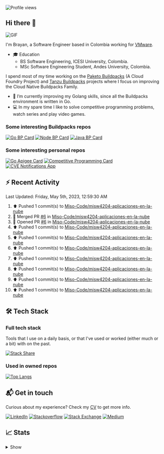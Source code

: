 ![Profile views](https://gpvc.arturio.dev/brayanhenao)

## Hi there 👋

<img alt="GIF" src="https://i.pinimg.com/originals/e4/26/70/e426702edf874b181aced1e2fa5c6cde.gif" />  


I'm Brayan, a Software Engineer based in Colombia working for [VMware](https://www.vmware.com/).

- 🎓 Education
  - BS Software Engineering, ICESI University, Colombia.
  - MSc Software Engineering Student, Andes University, Colombia.

I spend most of my time working on the [Paketo Buildpacks](https://paketo.io/) (A Cloud Foundry Project)
and [Tanzu Buildpacks](https://tanzu.vmware.com/components/buildpacks) projects where I focus on improving the Cloud
Native Buildpacks Family.

- 🌱 I’m currently improving my Golang skills, since all the Buildpacks environment is written in Go.
- 💻 In my spare time I like to solve competitive programming problems, watch series and play video games.

### Some interesting Buildpacks repos

[![Go BP Card](https://github-readme-stats.vercel.app/api/pin/?username=paketo-buildpacks&repo=go&show_owner=true)](https://github.com/paketo-buildpacks/go)
[![Node BP Card](https://github-readme-stats.vercel.app/api/pin/?username=paketo-buildpacks&repo=nodejs&show_owner=true)](https://github.com/paketo-buildpacks/nodejs)
[![Java BP Card](https://github-readme-stats.vercel.app/api/pin/?username=paketo-buildpacks&repo=java&show_owner=true)](https://github.com/paketo-buildpacks/java)

### Some interesting personal repos

[![Go Apigee Card](https://github-readme-stats.vercel.app/api/pin/?username=brayanhenao&repo=go-apigee-edge)](https://github.com/brayanhenao/go-apigee-edge)
[![Competitive Programming Card](https://github-readme-stats.vercel.app/api/pin/?username=brayanhenao&repo=competitive-programming)](https://github.com/brayanhenao/competitive-programming)
[![CVE Notifications App](https://github-readme-stats.vercel.app/api/pin/?username=brayanhenao&repo=cve-notifications-app)](https://github.com/brayanhenao/cve-notifications-app)

## ⚡️ Recent Activity

<!--RECENT_ACTIVITY:last_update-->
Last Updated: Friday, May 5th, 2023, 12:59:30 AM
<!--RECENT_ACTIVITY:last_update_end-->

<!--RECENT_ACTIVITY:start-->
1. ⬆️ Pushed 1 commit(s) to [Miso-Code/misw4204-aplicaciones-en-la-nube](https://github.com/Miso-Code/misw4204-aplicaciones-en-la-nube)<br>
2. 🎉 Merged PR [#6](https://github.com/Miso-Code/misw4204-aplicaciones-en-la-nube/pull/6) in [Miso-Code/misw4204-aplicaciones-en-la-nube](https://github.com/Miso-Code/misw4204-aplicaciones-en-la-nube)<br>
3. 💪 Opened PR [#6](https://github.com/Miso-Code/misw4204-aplicaciones-en-la-nube/pull/6) in [Miso-Code/misw4204-aplicaciones-en-la-nube](https://github.com/Miso-Code/misw4204-aplicaciones-en-la-nube)<br>
4. ⬆️ Pushed 1 commit(s) to [Miso-Code/misw4204-aplicaciones-en-la-nube](https://github.com/Miso-Code/misw4204-aplicaciones-en-la-nube)<br>
5. ⬆️ Pushed 1 commit(s) to [Miso-Code/misw4204-aplicaciones-en-la-nube](https://github.com/Miso-Code/misw4204-aplicaciones-en-la-nube)<br>
6. ⬆️ Pushed 1 commit(s) to [Miso-Code/misw4204-aplicaciones-en-la-nube](https://github.com/Miso-Code/misw4204-aplicaciones-en-la-nube)<br>
7. ⬆️ Pushed 1 commit(s) to [Miso-Code/misw4204-aplicaciones-en-la-nube](https://github.com/Miso-Code/misw4204-aplicaciones-en-la-nube)<br>
8. ⬆️ Pushed 1 commit(s) to [Miso-Code/misw4204-aplicaciones-en-la-nube](https://github.com/Miso-Code/misw4204-aplicaciones-en-la-nube)<br>
9. ⬆️ Pushed 1 commit(s) to [Miso-Code/misw4204-aplicaciones-en-la-nube](https://github.com/Miso-Code/misw4204-aplicaciones-en-la-nube)<br>
10. ⬆️ Pushed 1 commit(s) to [Miso-Code/misw4204-aplicaciones-en-la-nube](https://github.com/Miso-Code/misw4204-aplicaciones-en-la-nube)<br>
<!--RECENT_ACTIVITY:end-->

## 🛠 Tech Stack

### Full tech stack

Tools that I use on a daily basis, or that I've used or worked (either much or a bit) with on the past.

[![Stack Share](https://img.shields.io/badge/Stack%20Share-0690FA.svg?&style=for-the-badge&logo=stackshare&logoColor=white)](https://stackshare.io/bhenao6/mystack)

### Used in owned repos

[![Top Langs](https://github-readme-stats.vercel.app/api/top-langs/?username=brayanhenao&layout=compact&langs_count=10)](https://github.com/anuraghazra/github-readme-stats)

## 📬 Get in touch

Curious about my experience? Check my [CV](resources/Brayan%20Henao%20CV.pdf) to get more info.

[![LinkedIn](https://img.shields.io/badge/linkedin-%230077B5.svg?&style=for-the-badge&logo=linkedin&logoColor=white)](https://www.linkedin.com/in/bhenao6/)
[![Stackoverflow](https://img.shields.io/badge/-F58025.svg?&style=for-the-badge&logo=stackoverflow&logoColor=white)](https://stackoverflow.com/users/5371842/brayan-henao)
[![Stack Exchange](https://img.shields.io/badge/-1E5397.svg?&style=for-the-badge&logo=stackexchange)](https://stackexchange.com/users/7008058/brayan-henao)
[![Medium](https://img.shields.io/badge/medium-%2312100E.svg?&style=for-the-badge&logo=medium&logoColor=white)](https://medium.com/@bhenao6)

## 📈 Stats

<details>
  <summary>Show</summary>

[![Brayan's github stats](https://github-readme-stats.vercel.app/api?username=brayanhenao&count_private=true&show_icons=true&theme=vue-dark)](https://github.com/anuraghazra/github-readme-stats)

<!--START_SECTION:waka-->
![Code Time](http://img.shields.io/badge/Code%20Time-413%20hrs%2055%20mins-blue)

![Lines of code](https://img.shields.io/badge/From%20Hello%20World%20I%27ve%20Written-350%20Thousand%20lines%20of%20code-blue)

**🐱 My GitHub Data** 

> 🏆 19 Contributions in the Year 2023
 > 
> 📦 356.5 kB Used in GitHub's Storage 
 > 
> 💼 Opted to Hire
 > 
> 📜 71 Public Repositories 
 > 
> 🔑 20 Private Repositories  
 > 
**I Mostly Code in Java** 

```text
Java                     14 repos            ██████░░░░░░░░░░░░░░░░░░░   25.93% 
Go                       10 repos            ████░░░░░░░░░░░░░░░░░░░░░   18.52% 
JavaScript               8 repos             ███░░░░░░░░░░░░░░░░░░░░░░   14.81% 
TypeScript               7 repos             ███░░░░░░░░░░░░░░░░░░░░░░   12.96% 
HTML                     5 repos             ██░░░░░░░░░░░░░░░░░░░░░░░   9.26%

```



 Last Updated on 03/01/2023 02:11:29 UTC
<!--END_SECTION:waka-->
</details>
